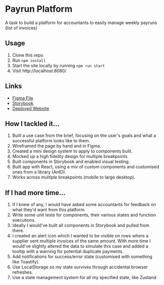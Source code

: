 # Payrun Platform
A task to build a platform for accountants to easily manage weekly payruns (list of invoices)

## Usage 
1. Clone this repo
2. Run `npm install`
3. Start the site locally by running `npm run start`
4. Visit http://localhost:8080/


## Links
- [Figma File](https://www.figma.com/design/PKwsaaKFhnKxh02ZmUXOHy/PayWorks-Task?node-id=0-1&t=eApaTkglBl4mYDY7-1)
- [Storybook](https://6662e178cd8e18e2d82f60b8-kpoilyvafo.chromatic.com/?path=/story/)
- [Deployed Website](https://payrun-platform.vercel.app/)

## How I tackled it...
1. Built a use case from the brief, focusing on the user's goals and what a successful platform looks like to them.  
2. Wireframed the page by hand and in Figma.
3. Created a mini design system to apply to components built. 
4. Mocked up a high fidelity design for multiple breakpoints.
5. Built components in Storybook and enabled visual testing. 
6. Built app with React, using a mix of custom components and customised ones from a library (AntD). 
7. Works across multiple breakpoints (mobile to large desktop).  


## If I had more time...
1. If I knew of any, I would have asked some accountants for feedback on what they'd want from this platform.
2. Write some unit tests for components, their various states and function executions. 
3. Ideally I would've built all components in Storybook and pulled from there. 
4. I created an alert icon which I wanted to be visible on rows where a supplier sent multiple invoices of the same amount. With more time I would've slightly altered the data to simulate this case and added a tooltip with a warning for potential duplicate payments.
5. Add notifications for success/error state (customised with something like Toastify).
6. Use LocalStorage so my state survives through accidental browser refreshes.  
7. Use a state management system for all my specified state, like Zustand
      